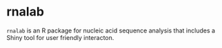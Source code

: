 # rnalab

`rnalab` is an R package for nucleic acid sequence analysis that includes a Shiny tool for user friendly interacton.
